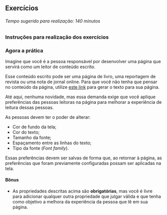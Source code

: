 Exercícios
----------

###### Tempo sugerido para realização: 140 minutos

### Instruções para realização dos exercícios

### Agora a prática

Imagine que você é a pessoa responsável por desenvolver uma página que servirá como um leitor de conteúdo escrito.

Esse conteúdo escrito pode ser uma página de livro, uma reportagem de revista ou uma nota de jornal online. Para que você não tenha que pensar no conteúdo da página, utilize [este link](https://www.lipsum.com/) para gerar o texto para sua página.

Até aqui, nenhuma novidade, mas essa demanda exige que você aplique preferências das pessoas leitoras na página para melhorar a experiência de leitura dessas pessoas.

As pessoas devem ter o poder de alterar:

*   Cor de fundo da tela;
*   Cor do texto;
*   Tamanho da fonte;
*   Espaçamento entre as linhas do texto;
*   Tipo da fonte (_Font family_).

Essas preferências devem ser salvas de forma que, ao retornar à página, as preferências que foram previamente configuradas possam ser aplicadas na tela.

#### Bônus

*   As propriedades descritas acima são **obrigatórias**, mas você é livre para adicionar qualquer outra propriedade que julgar válida e que tenha como objetivo a melhora da experiência da pessoa que lê em sua página.
